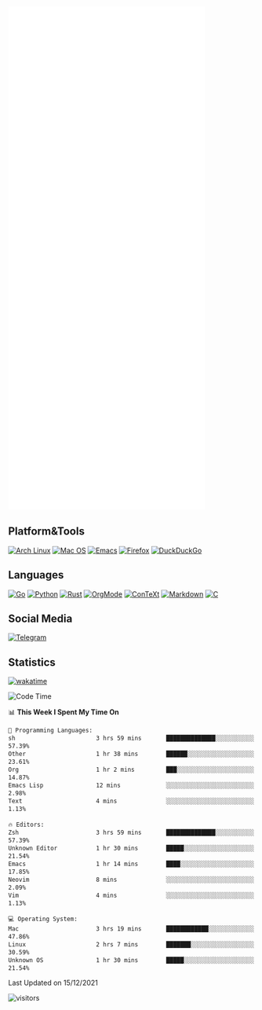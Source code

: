 ![Metrics](https://github.com/SteamedFish/SteamedFish/blob/master/github-metrics.svg)

## Platform&Tools

[![Arch Linux](https://img.shields.io/badge/ArchLinux-1793D1?logo=arch-linux&logoColor=fff&style=flat-square)](https://archlinux.org/)
[![Mac OS](https://img.shields.io/badge/MacOS-000000?style=flat-square&logo=macos&logoColor=F0F0F0)](https://www.apple.com/macos/)
[![Emacs](https://img.shields.io/badge/Emacs-%237F5AB6.svg?&style=flat-square&logo=gnu-emacs&logoColor=white)](https://www.gnu.org/software/emacs/)
[![Firefox](https://img.shields.io/badge/Firefox-FF7139?style=flat-square&logo=Firefox-Browser&logoColor=white)](https://firefox.com/)
[![DuckDuckGo](https://img.shields.io/badge/DuckDuckGo-DE5833?style=flat-square&logo=DuckDuckGo&logoColor=white)](https://duckduckgo.com/)

## Languages

[![Go](https://img.shields.io/badge/Golang-%2300ADD8.svg?style=flat-square&logo=go&logoColor=white)](https://golang.org/)
[![Python](https://img.shields.io/badge/Python-3670A0?style=flat-square&logo=python&logoColor=ffdd54)](https://www.python.org/)
[![Rust](https://img.shields.io/badge/Rust-%23000000.svg?style=flat-square&logo=rust&logoColor=white)](https://www.rust-lang.org/)
[![OrgMode](https://img.shields.io/badge/OrgMode-%23000000.svg?style=flat-square&logo=org&logoColor=white)](https://orgmode.org/)
[![ConTeXt](https://img.shields.io/badge/ConTeXt-%23008080.svg?style=flat-square&logo=latex&logoColor=white)](https://contextgarden.net/)
[![Markdown](https://img.shields.io/badge/MarkDown-%23000000.svg?style=flat-square&logo=markdown&logoColor=white)](https://daringfireball.net/projects/markdown/)
[![C](https://img.shields.io/badge/C-%2300599C.svg?style=flat-square&logo=c&logoColor=white)](https://www.iso.org/standard/74528.html)

## Social Media

[![Telegram](https://img.shields.io/badge/SteamedFish-2CA5E0?style=social&logo=telegram&logoColor=white)](https://t.me/SteamedFish)

## Statistics
[![wakatime](https://wakatime.com/badge/user/168280d6-fcf2-4b4f-ad3a-dc4612f35b38.svg)](https://wakatime.com/@168280d6-fcf2-4b4f-ad3a-dc4612f35b38)

<!--START_SECTION:waka-->
![Code Time](http://img.shields.io/badge/Code%20Time-1%2C510%20hrs%2013%20mins-blue)

📊 **This Week I Spent My Time On** 

```text
💬 Programming Languages: 
sh                       3 hrs 59 mins       ██████████████░░░░░░░░░░░   57.39% 
Other                    1 hr 38 mins        ██████░░░░░░░░░░░░░░░░░░░   23.61% 
Org                      1 hr 2 mins         ███░░░░░░░░░░░░░░░░░░░░░░   14.87% 
Emacs Lisp               12 mins             ░░░░░░░░░░░░░░░░░░░░░░░░░   2.98% 
Text                     4 mins              ░░░░░░░░░░░░░░░░░░░░░░░░░   1.13%

🔥 Editors: 
Zsh                      3 hrs 59 mins       ██████████████░░░░░░░░░░░   57.39% 
Unknown Editor           1 hr 30 mins        █████░░░░░░░░░░░░░░░░░░░░   21.54% 
Emacs                    1 hr 14 mins        ████░░░░░░░░░░░░░░░░░░░░░   17.85% 
Neovim                   8 mins              ░░░░░░░░░░░░░░░░░░░░░░░░░   2.09% 
Vim                      4 mins              ░░░░░░░░░░░░░░░░░░░░░░░░░   1.13%

💻 Operating System: 
Mac                      3 hrs 19 mins       ████████████░░░░░░░░░░░░░   47.86% 
Linux                    2 hrs 7 mins        ███████░░░░░░░░░░░░░░░░░░   30.59% 
Unknown OS               1 hr 30 mins        █████░░░░░░░░░░░░░░░░░░░░   21.54%

```


 Last Updated on 15/12/2021
<!--END_SECTION:waka-->

![visitors](https://visitor-badge.laobi.icu/badge?page_id=SteamedFish.SteamedFish)
